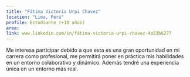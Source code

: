 ```yaml
---
title: "Fátima Victoria Urpi Chavez"
location: "Lima, Perú"
profile: Estudiante (+18 años)
area: 
link: www.linkedin.com/in/fátima-victoria-urpi-chavez-4a53b6277
---
```


Me interesa participar debido a que esta es una gran oportunidad en mi carrera como profesional, me permitirá poner en práctica mis habilidades en un entorno colaborativo y dinámico. Además tendré una experiencia única en un entorno más real.
